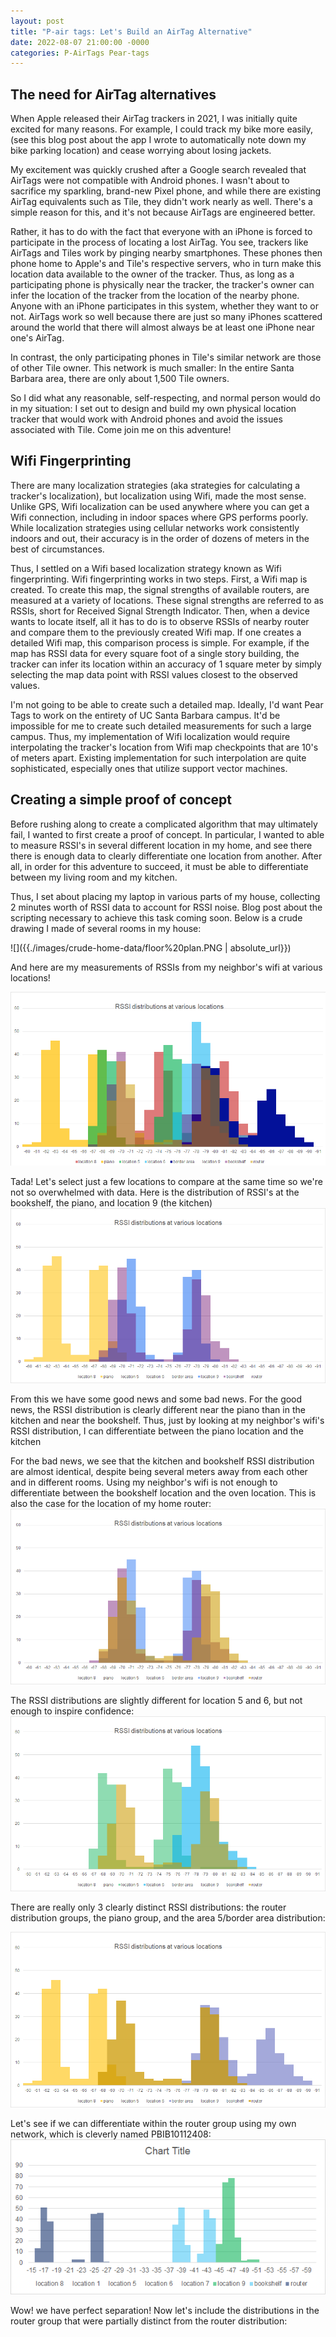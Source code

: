 ```yaml
---
layout: post
title: "P-air tags: Let's Build an AirTag Alternative"
date: 2022-08-07 21:00:00 -0000
categories: P-AirTags Pear-tags
---
```


## The need for AirTag alternatives
When Apple released their AirTag trackers in 2021, I was initially quite excited for many reasons. For example, I could 
track my bike more easily, (see this blog post about 
the app I wrote to automatically note down my bike parking location) and cease worrying about losing jackets.

My excitement was quickly crushed after a Google search
revealed that AirTags were not compatible with Android phones.
I wasn't about to sacrifice my sparkling, brand-new Pixel phone, and while there are existing AirTag equivalents such as Tile,
they didn't work nearly as well. 
There's a simple reason for this, and it's not 
because AirTags are engineered better. 

Rather, it has to do with the fact that everyone with an iPhone is forced to participate in the process of locating a lost AirTag. You see, trackers like AirTags and Tiles work by pinging nearby smartphones.
These phones then phone home to Apple's and Tile's respective servers, who in turn make this location data
available to the owner of the tracker. 
Thus, as long as a participating phone is physically near the tracker, the tracker's owner can infer the location of the tracker from the location of the nearby phone.
Anyone with an iPhone participates in this system, whether they want to or not. AirTags work so well
because there are just so many iPhones scattered 
around the world that there will almost always be at 
least one iPhone near one's AirTag. 

In contrast,
the only participating phones in Tile's similar network are those of other Tile owner. This network
is much smaller: In the entire Santa Barbara area,
there are only about 1,500 Tile owners.

So I did what any reasonable, self-respecting, and normal person would do in my situation: 
I set out to design and build my own physical location tracker that would work with Android phones and avoid the issues
associated with Tile. Come join me on this adventure!

## Wifi Fingerprinting
There are many localization strategies (aka strategies for calculating a tracker's localization), but
localization using Wifi, made the most sense.
Unlike GPS, Wifi localization can be used anywhere where you can get a Wifi connection,
including in indoor spaces where GPS performs poorly. 
While localization strategies using cellular networks work consistently indoors and out, their accuracy 
is in the order of dozens of meters in the best of circumstances.

Thus, I settled on a Wifi based localization strategy known as Wifi fingerprinting.
Wifi fingerprinting works in two steps.
First, a Wifi map is created.
To create this map, the signal strengths of available routers, are measured at a variety of 
locations.
These signal strengths are referred to as RSSIs, short for Received Signal Strength Indicator.
Then, when a device wants to locate itself, all it has to do is to observe RSSIs of nearby router and compare them
to the previously created Wifi map. 
If one creates a detailed Wifi map, this comparison process is simple.
For example, if the map has RSSI data for every square foot of a single story building, the tracker can infer its location within an accuracy of 1 square meter by simply selecting the map data point with RSSI values closest to the observed values.

I'm not going to be able to create such a detailed map.
Ideally, I'd want Pear Tags to work on the entirety of UC Santa Barbara campus.
It'd be impossible for me to create such detailed measurements for such a large campus.
Thus, my implementation of Wifi localization would require interpolating the tracker's location from 
Wifi map checkpoints that are 10's of meters apart.
Existing implementation for such interpolation are quite sophisticated, especially ones that 
utilize support vector machines. 


## Creating a simple proof of concept
Before rushing along to create a complicated algorithm that may ultimately fail, I wanted to 
first create a proof of concept. 
In particular, I wanted to able to measure RSSI's in several different location in my home,
and see there there is enough data to clearly differentiate one location from another.
After all, in order for this adventure to succeed, it must be able to differentiate between my living room
and my kitchen.

Thus, I set about placing my laptop in various parts of my house, collecting 2 minutes worth of RSSI data
to account for RSSI noise.
Blog post about the scripting necessary to achieve this task coming soon. 
Below is a crude drawing I made of several rooms in my house:

![]({{./images/crude-home-data/floor%20plan.PNG | absolute_url}})

And here are my measurements of RSSIs from my neighbor's wifi
at various locations! 

![All-Data](./images/crude-home-data/all-neighbor-distributions.png)

Tada!
Let's select just a few locations to compare at the same time so we're not so overwhelmed with data.
Here is the distribution of RSSI's at the bookshelf, the piano, and location 9 (the kitchen)
![](./images/crude-home-data/piano-kitchen-bookshelf.png)

From this we have some good news and some bad news.
For the good news, the RSSI distribution is clearly
different near the piano than in the kitchen and 
near the bookshelf. 
Thus, just by looking at my neighbor's wifi's
RSSI distribution, I can differentiate between
the piano location and the kitchen

For the bad news, we see that the kitchen and
bookshelf RSSI distribution are almost identical,
despite being several meters away from each other
and in different rooms. Using my neighbor's wifi
is not enough to differentiate between the bookshelf
location and the oven location.
This is also the case for the location of
my home router:
![](./images/crude-home-data/router-book-kitchen.png)

The RSSI distributions are slightly different 
for location 5 and 6, but not enough to inspire
confidence:
![](./images/crude-home-data/router-book-kitchen-5-6.png)

There are really only 3 clearly distinct RSSI distributions: the router distribution groups, the piano group,
and the area 5/border area distribution:

![](./images/crude-home-data/neighbor-3-group.png)

Let's see if we can differentiate within the router group using my own network,
which is cleverly named PBIB10112408:
![](./images/crude-home-data/pb%205-ghz/router%20group.png)

Wow! we have perfect separation! 
Now let's include the distributions in the router group that were partially distinct
from the router distribution:
